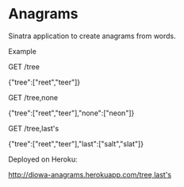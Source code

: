 # Anagrams

Sinatra application to create anagrams from words.

Example

GET /tree

{"tree":["reet","teer"]}

GET /tree,none

{"tree":["reet","teer"],"none":["neon"]}

GET /tree,last's

{"tree":["reet","teer"],"last":["salt","slat"]}

Deployed on Heroku:

http://diowa-anagrams.herokuapp.com/tree,last's
